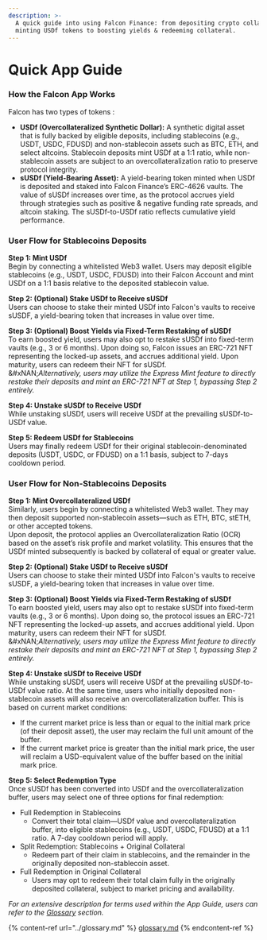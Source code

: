 ```yaml
---
description: >-
  A quick guide into using Falcon Finance: from depositing crypto collateral &
  minting USDf tokens to boosting yields & redeeming collateral.
---
```


# Quick App Guide

### **How the Falcon App Works**

Falcon has two types of tokens :

* **USDf (Overcollateralized Synthetic Dollar):** A synthetic digital asset that is fully backed by eligible deposits, including stablecoins (e.g., USDT, USDC, FDUSD) and non-stablecoin assets such as BTC, ETH, and select altcoins. Stablecoin deposits mint USDf at a 1:1 ratio, while non-stablecoin assets are subject to an overcollateralization ratio to preserve protocol integrity.
* **sUSDf (Yield-Bearing Asset):** A yield-bearing token minted when USDf is deposited and staked into Falcon Finance’s ERC-4626 vaults. The value of sUSDf increases over time, as the protocol accrues yield through strategies such as positive & negative funding rate spreads, and altcoin staking. The sUSDf-to-USDf ratio reflects cumulative yield performance.

### **User Flow for Stablecoins Deposits**

**Step 1: Mint USDf**\
Begin by connecting a whitelisted Web3 wallet. Users may deposit eligible stablecoins (e.g., USDT, USDC, FDUSD) into their Falcon Account and mint USDf on a 1:1 basis relative to the deposited stablecoin value.

**Step 2: (Optional) Stake USDf to Receive sUSDf**\
Users can choose to stake their minted USDf into Falcon's vaults to receive sUSDF, a yield-bearing token that increases in value over time.

**Step 3: (Optional) Boost Yields via Fixed-Term Restaking of sUSDf**\
To earn boosted yield, users may also opt to restake sUSDf into fixed-term vaults (e.g., 3 or 6 months). Upon doing so, Falcon issues an ERC-721 NFT representing the locked-up assets, and accrues additional yield. Upon maturity, users can redeem their NFT for sUSDf.\
&#xNAN;_&#x41;lternatively, users may utilize the Express Mint feature to directly restake their deposits and mint an ERC-721 NFT at Step 1, bypassing Step 2 entirely._&#x20;

**Step 4: Unstake sUSDf to Receive USDf**\
While unstaking sUSDf, users will receive USDf at the prevailing sUSDf-to-USDf value.&#x20;

**Step 5: Redeem USDf for Stablecoins**\
Users may finally redeem USDf for their original stablecoin-denominated deposits (USDT, USDC, or FDUSD) on a 1:1 basis, subject to 7-days cooldown period.

### **User Flow for Non-Stablecoins Deposits**

**Step 1: Mint Overcollateralized USDf**\
Similarly, users begin by connecting a whitelisted Web3 wallet. They may then deposit supported non-stablecoin assets—such as ETH, BTC, stETH, or other accepted tokens.\
Upon deposit, the protocol applies an Overcollateralization Ratio (OCR) based on the asset’s risk profile and market volatility. This ensures that the USDf minted subsequently is backed by collateral of equal or greater value.

**Step 2: (Optional) Stake USDf to Receive sUSDf**\
Users can choose to stake their minted USDf into Falcon's vaults to receive sUSDF, a yield-bearing token that increases in value over time.

**Step 3: (Optional) Boost Yields via Fixed-Term Restaking of sUSDf**\
To earn boosted yield, users may also opt to restake sUSDf into fixed-term vaults (e.g., 3 or 6 months). Upon doing so, the protocol issues an ERC-721 NFT representing the locked-up assets, and accrues additional yield. Upon maturity, users can redeem their NFT for sUSDf.\
&#xNAN;_&#x41;lternatively, users may utilize the Express Mint feature to directly restake their deposits and mint an ERC-721 NFT at Step 1, bypassing Step 2 entirely._

**Step 4: Unstake sUSDf to Receive USDf**\
While unstaking sUSDf, users will receive USDf at the prevailing sUSDf-to-USDf value ratio. At the same time, users who initially deposited non-stablecoin assets will also receive an overcollateralization buffer. This is based on current market conditions:

* If the current market price is less than or equal to the initial mark price (of their deposit asset), the user may reclaim the full unit amount of the buffer.
* If the current market price is greater than the initial mark price, the user will reclaim a USD-equivalent value of the buffer based on the initial mark price.

**Step 5: Select Redemption Type** \
Once sUSDf has been converted into USDf and the overcollateralization buffer, users may select one of three options for final redemption:

* Full Redemption in Stablecoins
  * Convert their total claim—USDf value and overcollateralization buffer, into eligible stablecoins (e.g., USDT, USDC, FDUSD) at a 1:1 ratio. A 7-day cooldown period will apply.
* Split Redemption: Stablecoins + Original Collateral
  * Redeem part of their claim in stablecoins, and the remainder in the originally deposited non-stablecoin asset.
* Full Redemption in Original Collateral
  * Users may opt to redeem their total claim fully in the originally deposited collateral, subject to market pricing and availability.

_For an extensive description for terms used within the App Guide, users can refer to the_ [_Glossary_](../glossary.md) _section._

{% content-ref url="../glossary.md" %}
[glossary.md](../glossary.md)
{% endcontent-ref %}
